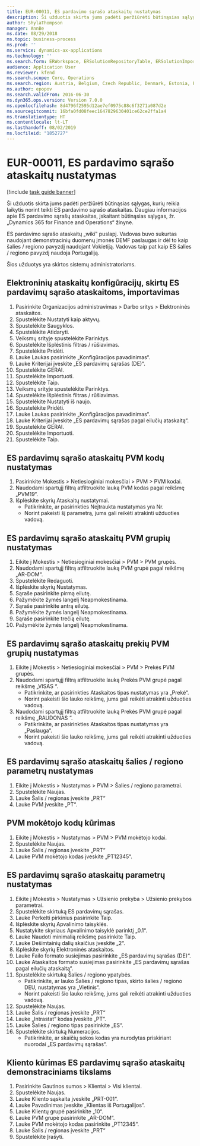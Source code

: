```yaml
---
title: EUR-00011, ES pardavimo sąrašo ataskaitų nustatymas
description: Ši užduotis skirta jums padėti peržiūrėti būtinąsias sąlygas, kurių reikia laikytis norint teikti ES pardavimo sąrašo ataskaitas.
author: ShylaThompson
manager: AnnBe
ms.date: 08/29/2018
ms.topic: business-process
ms.prod: ''
ms.service: dynamics-ax-applications
ms.technology: ''
ms.search.form: ERWorkspace, ERSolutionRepositoryTable, ERSolutionImport, SysQueryForm, SysQueryFieldLookUp,  TaxTable, TaxGroup, TaxItemGroup, TaxCountryRegionParameters, TaxVATNumTable, IntrastatParameters, CustTable, DirPartyQuickCreateForm
audience: Application User
ms.reviewer: kfend
ms.search.scope: Core, Operations
ms.search.region: Austria, Belgium, Czech Republic, Denmark, Estonia, Finland, France, Germany, Hungary, Ireland, Italy, Latvia, Lithuania, Netherlands, Poland, Spain, Sweden, United Kingdom
ms.author: epopov
ms.search.validFrom: 2016-06-30
ms.dyn365.ops.version: Version 7.0.0
ms.openlocfilehash: 8d4796f2595d12ae7ef0975c88c6f3271a087d2e
ms.sourcegitcommit: 16bfa0fd08feec1647829630401ce62ce2ffa1a4
ms.translationtype: HT
ms.contentlocale: lt-LT
ms.lasthandoff: 08/02/2019
ms.locfileid: "1852727"
---
```

# <a name="eur-00011-set-up-eu-sales-list-reporting"></a>EUR-00011, ES pardavimo sąrašo ataskaitų nustatymas

[!include [task guide banner](../../includes/task-guide-banner.md)]

Ši užduotis skirta jums padėti peržiūrėti būtinąsias sąlygas, kurių reikia laikytis norint teikti ES pardavimo sąrašo ataskaitas. Daugiau informacijos apie ES pardavimo sąrašų ataskaitas, įskaitant būtinąsias sąlygas, žr. „Dynamics 365 for Finance and Operations“ žinyne.

ES pardavimo sąrašo ataskaitų „wiki‟ puslapį. Vadovas buvo sukurtas naudojant demonstracinių duomenų įmonės DEMF paslaugas ir dėl to kaip šalies / regiono pavyzdį naudojant Vokietiją. Vadovas taip pat kaip ES šalies / regiono pavyzdį naudoja Portugaliją.

Šios užduotys yra skirtos sistemų administratoriams.


## <a name="import-electronic-reporting-configurations-for-eu-sales-list-reporting"></a>Elektroninių ataskaitų konfigūracijų, skirtų ES pardavimų sąrašo ataskaitoms, importavimas
1. Pasirinkite Organizacijos administravimas > Darbo sritys > Elektroninės ataskaitos.
2. Spustelėkite Nustatyti kaip aktyvų.
3. Spustelėkite Saugyklos.
4. Spustelėkite Atidaryti.
5. Veiksmų srityje spustelėkite Parinktys.
6. Spustelėkite Išplėstinis filtras / rūšiavimas.
7. Spustelėkite Pridėti.
8. Lauke Laukas pasirinkite „Konfigūracijos pavadinimas“.
9. Lauke Kriterijai įveskite „ES pardavimų sąrašas (DE)“.
10. Spustelėkite GERAI.
11. Spustelėkite Importuoti.
12. Spustelėkite Taip.
13. Veiksmų srityje spustelėkite Parinktys.
14. Spustelėkite Išplėstinis filtras / rūšiavimas.
15. Spustelėkite Nustatyti iš naujo.
16. Spustelėkite Pridėti.
17. Lauke Laukas pasirinkite „Konfigūracijos pavadinimas“.
18. Lauke Kriterijai įveskite „ES pardavimų sąrašas pagal eilučių ataskaitą“.
19. Spustelėkite GERAI.
20. Spustelėkite Importuoti.
21. Spustelėkite Taip.

## <a name="set-up-sales-tax-codes-for-eu-sales-list-reporting"></a>ES pardavimų sąrašo ataskaitų PVM kodų nustatymas
1. Pasirinkite Mokestis > Netiesioginiai mokesčiai > PVM > PVM kodai.
2. Naudodami spartųjį filtrą atfiltruokite lauką PVM kodas pagal reikšmę „PVM19“.
3. Išplėskite skyrių Ataskaitų nustatymai.
    * Patikrinkite, ar pasirinkties Neįtraukta nustatymas yra Nr.  
    * Norint pakeisti šį parametrą, jums gali reikėti atrakinti užduoties vadovą.  

## <a name="set-up-sales-tax-groups-for-eu-sales-list-reporting"></a>ES pardavimų sąrašo ataskaitų PVM grupių nustatymas
1. Eikite į Mokestis > Netiesioginiai mokesčiai > PVM > PVM grupės.
2. Naudodami spartųjį filtrą atfiltruokite lauką PVM grupė pagal reikšmę „AR-DOM“.
3. Spustelėkite Redaguoti.
4. Išplėskite skyrių Nustatymas.
5. Sąraše pasirinkite pirmą eilutę.
6. Pažymėkite žymės langelį Neapmokestinama.
7. Sąraše pasirinkite antrą eilutę.
8. Pažymėkite žymės langelį Neapmokestinama.
9. Sąraše pasirinkite trečią eilutę.
10. Pažymėkite žymės langelį Neapmokestinama.

## <a name="set-up-item-sales-tax-groups-for-eu-sales-list-reporting"></a>ES pardavimų sąrašo ataskaitų prekių PVM grupių nustatymas
1. Eikite į Mokestis > Netiesioginiai mokesčiai > PVM > Prekės PVM grupės.
2. Naudodami spartųjį filtrą atfiltruokite lauką Prekės PVM grupė pagal reikšmę „VISAS “.
    * Patikrinkite, ar pasirinkties Ataskaitos tipas nustatymas yra „Prekė“.  
    * Norint pakeisti šio lauko reikšmę, jums gali reikėti atrakinti užduoties vadovą.  
3. Naudodami spartųjį filtrą atfiltruokite lauką Prekės PVM grupė pagal reikšmę „RAUDONAS “.
    * Patikrinkite, ar pasirinkties Ataskaitos tipas nustatymas yra „Paslauga“.  
    * Norint pakeisti šio lauko reikšmę, jums gali reikėti atrakinti užduoties vadovą.  

## <a name="set-up-countryregion-parameters-for-eu-sales-list-reporting"></a>ES pardavimų sąrašo ataskaitų šalies / regiono parametrų nustatymas
1. Eikite į Mokestis > Nustatymas > PVM > Šalies / regiono parametrai.
2. Spustelėkite Naujas.
3. Lauke Šalis / regionas įveskite „PRT“
4. Lauke PVM įveskite „PT“.

## <a name="create-tax-exempt-numbers"></a>PVM mokėtojo kodų kūrimas
1. Eikite į Mokestis > Nustatymas > PVM > PVM mokėtojo kodai.
2. Spustelėkite Naujas.
3. Lauke Šalis / regionas įveskite „PRT“
4. Lauke PVM mokėtojo kodas įveskite „PT12345“.

## <a name="set-up-eu-sales-list-reporting-parameters"></a>ES pardavimų sąrašo ataskaitų parametrų nustatymas
1. Eikite į Mokestis > Nustatymas > Užsienio prekyba > Užsienio prekybos parametrai.
2. Spustelėkite skirtuką ES pardavimų sąrašas.
3. Lauke Perkelti pirkinius pasirinkite Taip.
4. Išplėskite skyrių Apvalinimo taisyklės.
5. Nustatykite skyriaus Apvalinimo taisyklė parinktį „0.1“.
6. Lauke Naudoti minimalią reikšmę pasirinkite Taip.
7. Lauke Dešimtainių dalių skaičius įveskite „2“.
8. Išplėskite skyrių Elektroninės ataskaitos.
9. Lauke Failo formato susiejimas pasirinkite „ES pardavimų sąrašas (DE)“.
10. Lauke Ataskaitos formato susiejimas pasirinkite „ES pardavimų sąrašas pagal eilučių ataskaitą“.
11. Spustelėkite skirtuką Šalies / regiono ypatybės.
    * Patikrinkite, ar lauko Šalies / regiono tipas, skirto šalies / regiono DEU, nustatymas yra „Vietinis“.  
    * Norint pakeisti šio lauko reikšmę, jums gali reikėti atrakinti užduoties vadovą.  
12. Spustelėkite Naujas.
13. Lauke Šalis / regionas įveskite „PRT“
14. Lauke „Intrastat“ kodas įveskite „PT“.
15. Lauke Šalies / regiono tipas pasirinkite „ES“.
16. Spustelėkite skirtuką Numeracijos.
    * Patikrinkite, ar skaičių sekos kodas yra nurodytas priskiriant nuorodai „ES pardavimų sąrašas“.  

## <a name="create-a-customer-for-eu-sales-list-reporting-demo-purposes"></a>Kliento kūrimas ES pardavimų sąrašo ataskaitų demonstraciniams tikslams
1. Pasirinkite Gautinos sumos > Klientai > Visi klientai.
2. Spustelėkite Naujas.
3. Lauke Kliento sąskaita įveskite „PRT-001“.
4. Lauke Pavadinimas įveskite „Klientas iš Portugalijos“.
5. Lauke Klientų grupė pasirinkite „10“.
6. Lauke PVM grupė pasirinkite „AR-DOM“.
7. Lauke PVM mokėtojo kodas pasirinkite „PT12345“.
8. Lauke Šalis / regionas įveskite „PRT“
9. Spustelėkite Įrašyti.

